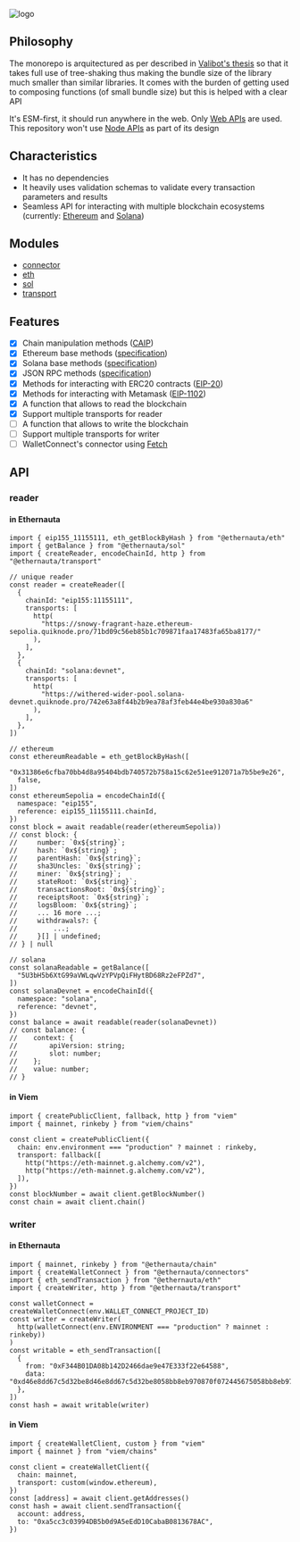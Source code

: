 ![logo](https://github.com/niconiahi/ethernauta/assets/logo.svg)

## Philosophy

The monorepo is arquitectured as per described in [Valibot's thesis](https://valibot.dev/thesis.pdf) so that it takes full use of tree-shaking thus making the bundle size of the library much smaller than similar libraries. It comes with the burden of getting used to composing functions (of small bundle size) but this is helped with a clear API

It's ESM-first, it should run anywhere in the web. Only [Web APIs](https://developer.mozilla.org/en-US/docs/Web/API) are used. This repository won't use [Node APIs](https://nodejs.org/dist/latest-v18.x/docs/api/) as part of its design

## Characteristics

- It has no dependencies
- It heavily uses validation schemas to validate every transaction parameters and results
- Seamless API for interacting with multiple blockchain ecosystems (currently: [Ethereum](https://ethereum.org/) and [Solana](https://solana.com/))

## Modules

- [connector](packages/connector/README.md)
- [eth](packages/eth/README.md)
- [sol](packages/sol/README.md)
- [transport](packages/transport/README.md)

## Features

- [x] Chain manipulation methods ([CAIP](https://github.com/ChainAgnostic/caip-js))
- [x] Ethereum base methods ([specification](https://github.com/ethereum/execution-apis/tree/main/src/eth))
- [x] Solana base methods ([specification](https://github.com/solana-labs/solana-web3.js/tree/master/packages/rpc-api/src))
- [x] JSON RPC methods ([specification](https://www.jsonrpc.org/specification))
- [x] Methods for interacting with ERC20 contracts ([EIP-20](https://eips.ethereum.org/EIPS/eip-20))
- [x] Methods for interacting with Metamask ([EIP-1102](https://eips.ethereum.org/EIPS/eip-1102))
- [x] A function that allows to read the blockchain
- [x] Support multiple transports for reader
- [ ] A function that allows to write the blockchain
- [ ] Support multiple transports for writer
- [ ] WalletConnect's connector using [Fetch](https://developer.mozilla.org/en-US/docs/Web/API/Fetch_API)

## API

### reader

#### in Ethernauta

```tsx
import { eip155_11155111, eth_getBlockByHash } from "@ethernauta/eth"
import { getBalance } from "@ethernauta/sol"
import { createReader, encodeChainId, http } from "@ethernauta/transport"

// unique reader
const reader = createReader([
  {
    chainId: "eip155:11155111",
    transports: [
      http(
        "https://snowy-fragrant-haze.ethereum-sepolia.quiknode.pro/71bd09c56eb85b1c709871faa17483fa65ba8177/"
      ),
    ],
  },
  {
    chainId: "solana:devnet",
    transports: [
      http(
        "https://withered-wider-pool.solana-devnet.quiknode.pro/742e63a8f44b2b9ea78af3feb44e4be930a830a6"
      ),
    ],
  },
])

// ethereum
const ethereumReadable = eth_getBlockByHash([
  "0x31386e6cfba70bb4d8a95404bdb740572b758a15c62e51ee912071a7b5be9e26",
  false,
])
const ethereumSepolia = encodeChainId({
  namespace: "eip155",
  reference: eip155_11155111.chainId,
})
const block = await readable(reader(ethereumSepolia))
// const block: {
//     number: `0x${string}`;
//     hash: `0x${string}`;
//     parentHash: `0x${string}`;
//     sha3Uncles: `0x${string}`;
//     miner: `0x${string}`;
//     stateRoot: `0x${string}`;
//     transactionsRoot: `0x${string}`;
//     receiptsRoot: `0x${string}`;
//     logsBloom: `0x${string}`;
//     ... 16 more ...;
//     withdrawals?: {
//         ...;
//     }[] | undefined;
// } | null

// solana
const solanaReadable = getBalance([
  "5U3bH5b6XtG99aVWLqwVzYPVpQiFHytBD68Rz2eFPZd7",
])
const solanaDevnet = encodeChainId({
  namespace: "solana",
  reference: "devnet",
})
const balance = await readable(reader(solanaDevnet))
// const balance: {
//    context: {
//        apiVersion: string;
//        slot: number;
//    };
//    value: number;
// }
```

#### in Viem

```tsx
import { createPublicClient, fallback, http } from "viem"
import { mainnet, rinkeby } from "viem/chains"

const client = createPublicClient({
  chain: env.environment === "production" ? mainnet : rinkeby,
  transport: fallback([
    http("https://eth-mainnet.g.alchemy.com/v2"),
    http("https://eth-mainnet.g.alchemy.com/v2"),
  ]),
})
const blockNumber = await client.getBlockNumber()
const chain = await client.chain()
```

### writer

#### in Ethernauta

```tsx
import { mainnet, rinkeby } from "@ethernauta/chain"
import { createWalletConnect } from "@ethernauta/connectors"
import { eth_sendTransaction } from "@ethernauta/eth"
import { createWriter, http } from "@ethernauta/transport"

const walletConnect = createWalletConnect(env.WALLET_CONNECT_PROJECT_ID)
const writer = createWriter(
  http(walletConnect(env.ENVIRONMENT === "production" ? mainnet : rinkeby))
)
const writable = eth_sendTransaction([
  {
    from: "0xF344B01DA08b142D2466dae9e47E333f22e64588",
    data: "0xd46e8dd67c5d32be8d46e8dd67c5d32be8058bb8eb970870f072445675058bb8eb970870f072445675",
  },
])
const hash = await writable(writer)
```

#### in Viem

```tsx
import { createWalletClient, custom } from "viem"
import { mainnet } from "viem/chains"

const client = createWalletClient({
  chain: mainnet,
  transport: custom(window.ethereum),
})
const [address] = await client.getAddresses()
const hash = await client.sendTransaction({
  account: address,
  to: "0xa5cc3c03994DB5b0d9A5eEdD10CabaB0813678AC",
})
```

